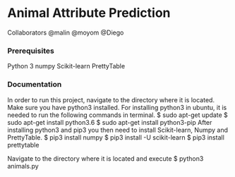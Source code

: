 # Animal Attribute Prediction

Collaborators
@malin
@moyom
@Diego

### Prerequisites
Python 3
numpy
Scikit-learn
PrettyTable

### Documentation
In order to run this project, navigate to the directory where it is located. Make sure you have python3 installed.
For installing python3 in ubuntu, it is needed to run the following commands in terminal.
$ sudo apt-get update
$ sudo apt-get install python3.6
$ sudo apt-get install python3-pip
After installing python3 and pip3 you then need to install Scikit-learn, Numpy and PrettyTable.
$ pip3 install numpy
$ pip3 install -U scikit-learn
$ pip3 install prettytable

Navigate to the directory where it is located and execute
$ python3 animals.py
